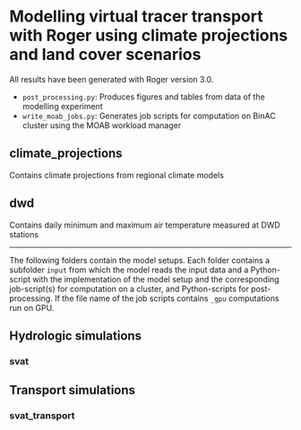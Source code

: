 # Modelling virtual tracer transport with Roger using climate projections and land cover scenarios

All results have been generated with Roger version 3.0.

- `post_processing.py`: Produces figures and tables from data of the modelling experiment
- `write_moab_jobs.py`: Generates job scripts for computation on BinAC cluster using the MOAB workload manager

## climate_projections
Contains climate projections from regional climate models

## dwd
Contains daily minimum and maximum air temperature measured at DWD stations

---

The following folders contain the model setups. Each folder contains a subfolder
`input` from which the model reads the input data and a Python-script with the
implementation of the model setup and the corresponding job-script(s) for computation
on a cluster, and Python-scripts for post-processing. If the file name of the
job scripts contains `_gpu` computations run on GPU.

## Hydrologic simulations
### svat


## Transport simulations
### svat_transport
